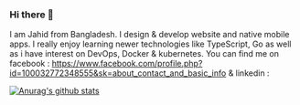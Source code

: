 ### Hi there 👋

I am Jahid from Bangladesh. I design & develop website and native mobile apps. I really enjoy learning newer technologies like TypeScript, Go  as well as i have interest on DevOps, Docker & kubernetes. You can find me on facebook : https://www.facebook.com/profile.php?id=100032772348555&sk=about_contact_and_basic_info & linkedin : 

[![Anurag's github stats](https://github-readme-stats.vercel.app/api?username=jahid-cell)](https://github.com/anuraghazra/github-readme-stats)

